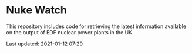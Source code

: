 # Nuke Watch

This repository includes code for retrieving the latest information available on the output of EDF nuclear power plants in the UK.

Last updated: 2021-01-12 07:29
